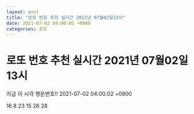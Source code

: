 ```yaml
---
layout: post
title: "로또 번호 추천 실시간 2021년 07월02일13시"
date: 2021-07-02 04:00:02 +0900
categories: 로또
---
```


# 로또 번호 추천 실시간 2021년 07월02일13시

지금 이 시각 행운번호!! 2021-07-02 04:00:02 +0900

 16  8  23  15  26  28 


